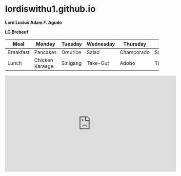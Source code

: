 # lordiswithu1.github.io
**Lord Lucius Adam F. Agudo**

**LG Brebeuf**

| Meal |Monday | Tuesday | Wednesday | Thursday | Friday |
|------|-------|---------|-----------|----------|--------|
| Breakfast| Pancakes | Omurice | Salad | Champorado | Sandwich |
| Lunch | Chicken Karaage | Sinigang | Take-Out | Adobo | Tinola |

<iframe width="560" height="315" src="https://www.youtube.com/embed/F0B7HDiY-10" title="YouTube video player" frameborder="0" allow="accelerometer; autoplay; clipboard-write; encrypted-media; gyroscope; picture-in-picture; web-share" allowfullscreen></iframe>
